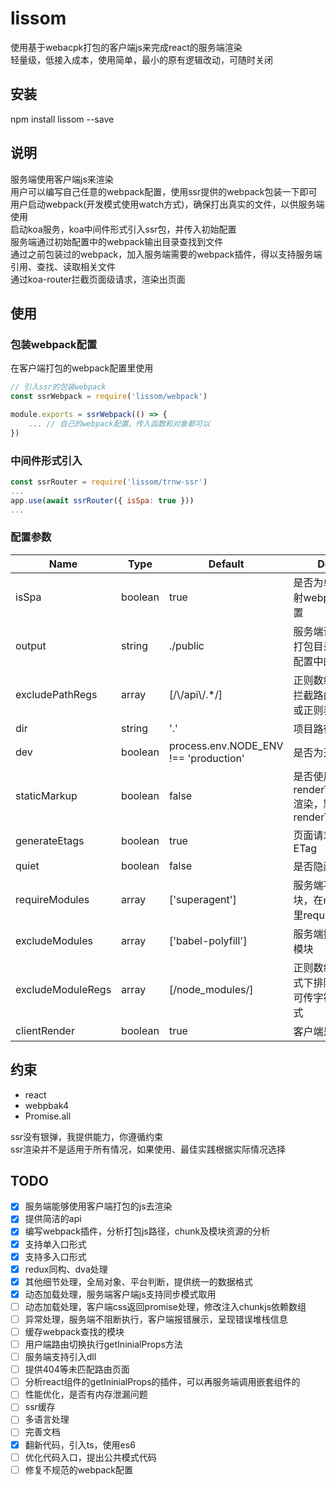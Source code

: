 # lissom
使用基于webacpk打包的客户端js来完成react的服务端渲染  
轻量级，低接入成本，使用简单，最小的原有逻辑改动，可随时关闭  

## 安装
npm install lissom --save

## 说明
服务端使用客户端js来渲染  
用户可以编写自己任意的webpack配置，使用ssr提供的webpack包装一下即可  
用户启动webpack(开发模式使用watch方式)，确保打出真实的文件，以供服务端使用  
启动koa服务，koa中间件形式引入ssr包，并传入初始配置  
服务端通过初始配置中的webpack输出目录查找到文件  
通过之前包装过的webpack，加入服务端需要的webpack插件，得以支持服务端引用、查找、读取相关文件  
通过koa-router拦截页面级请求，渲染出页面  

## 使用

### 包装webpack配置
在客户端打包的webpack配置里使用

```javascript
// 引入ssr的包装webpack
const ssrWebpack = require('lissom/webpack')

module.exports = ssrWebpack(() => {
    ... // 自己的webpack配置，传入函数和对象都可以
})
```

### 中间件形式引入

```javascript
const ssrRouter = require('lissom/trnw-ssr')
...
app.use(await ssrRouter({ isSpa: true }))
...
```

### 配置参数
| Name | Type | Default | Description |
| ---- | ---- | ------- | ----------- |
| isSpa | boolean | true | 是否为单页面模式，映射webpack的entry配置 |
| output | string | ./public | 服务端读取webpack的打包目录，同webpack配置中的output |
| excludePathRegs | array | [/\\/api\\/.*/] | 正则数组，匹配排除的拦截路由，可传字符串或正则表达式 |
| dir | string | '.' | 项目路径 |
| dev | boolean | process.env.NODE_ENV !== 'production' | 是否为开发模式 |
| staticMarkup | boolean | false | 是否使用renderToStaticMarkup渲染，默认renderToString |
| generateEtags | boolean | true | 页面请求头是否添加ETag |
| quiet | boolean | false | 是否隐藏错误信息 |
| requireModules | array | ['superagent'] | 服务端不使用打包模块，在node_modules里require的模块 |
| excludeModules | array | ['babel-polyfill'] | 服务端排除执行的打包模块 |
| excludeModuleRegs | array | [/node_modules/] | 正则数组，匹配开发模式下排除清理的模块，可传字符串或正则表达式 |
| clientRender | boolean | true | 客户端是否渲染 |


## 约束
- react
- webpbak4
- Promise.all

ssr没有银弹，我提供能力，你遵循约束  
ssr渲染并不是适用于所有情况，如果使用、最佳实践根据实际情况选择  

## TODO
- [x] 服务端能够使用客户端打包的js去渲染
- [x] 提供简洁的api
- [x] 编写webpack插件，分析打包js路径，chunk及模块资源的分析
- [x] 支持单入口形式
- [x] 支持多入口形式
- [x] redux同构、dva处理
- [x] 其他细节处理，全局对象、平台判断，提供统一的数据格式
- [x] 动态加载处理，服务端客户端js支持同步模式取用
- [ ] 动态加载处理，客户端css返回promise处理，修改注入chunkjs依赖数组
- [ ] 异常处理，服务端不阻断执行，客户端报错展示，呈现错误堆栈信息
- [ ] 缓存webpack查找的模块
- [ ] 用户端路由切换执行getIninialProps方法
- [ ] 服务端支持引入dll
- [ ] 提供404等未匹配路由页面
- [ ] 分析react组件的getIninialProps的插件，可以再服务端调用嵌套组件的
- [ ] 性能优化，是否有内存泄漏问题
- [ ] ssr缓存
- [ ] 多语言处理
- [ ] 完善文档
- [x] 翻新代码，引入ts，使用es6
- [ ] 优化代码入口，提出公共模式代码
- [ ] 修复不规范的webpack配置
